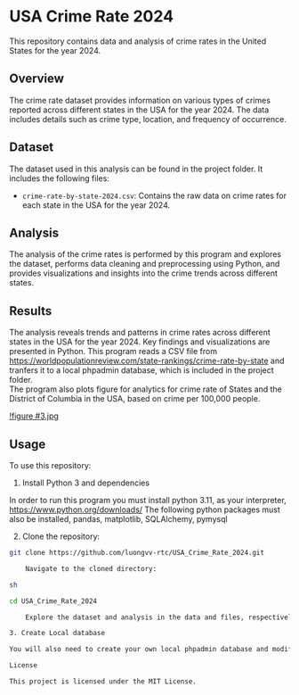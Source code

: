 # USA Crime Rate 2024

This repository contains data and analysis of crime rates in the United States for the year 2024.

## Overview

The crime rate dataset provides information on various types of crimes reported across different states in the USA for the year 2024. The data includes details such as crime type, location, and frequency of occurrence.

## Dataset

The dataset used in this analysis can be found in the project folder. It includes the following files:

- `crime-rate-by-state-2024.csv`: Contains the raw data on crime rates for each state in the USA for the year 2024.

## Analysis

The analysis of the crime rates is performed by this program and explores the dataset, performs data cleaning and preprocessing using Python, and provides visualizations and insights into the crime trends across different states.

## Results

The analysis reveals trends and patterns in crime rates across different states in the USA for the year 2024. Key findings and visualizations are presented in Python.
This program reads a CSV file from https://worldpopulationreview.com/state-rankings/crime-rate-by-state and tranfers it to a local phpadmin database, which is included in the project folder.  
The program also plots figure for analytics for crime rate of States and the District of Columbia in the USA, based on crime per 100,000 people.

[!figure #3.jpg](figure%20%233.jpg)
## Usage

To use this repository:

1. Install Python 3 and dependencies

In order to run this program you must install python 3.11, as your interpreter, https://www.python.org/downloads/
The following python packages must also be installed, pandas, matplotlib, SQLAlchemy, pymysql

2. Clone the repository:

```sh
git clone https://github.com/luongvv-rtc/USA_Crime_Rate_2024.git

    Navigate to the cloned directory:

sh

cd USA_Crime_Rate_2024

    Explore the dataset and analysis in the data and files, respectively.

3. Create Local database

You will also need to create your own local phpadmin database and modify the SQL connection and database in the main.py file for your connection

License

This project is licensed under the MIT License. 
